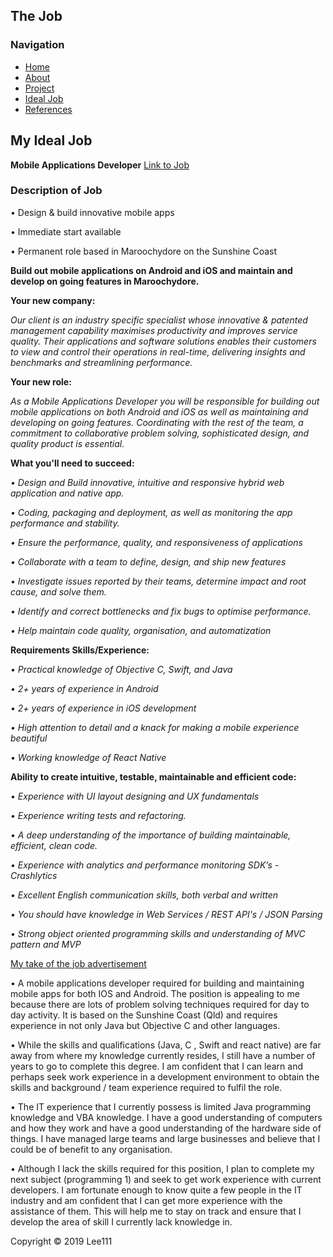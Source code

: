 <html>
<head> 
    
 <link rel = "stylesheet" type = "text/css" href = "style.css"/>
 </head>
 <body>
 <div id="container">
 <div id="header">
<h2>The Job</h2>
 </div>
 <div id = "content">
  <div id = "nav">
   <h3>Navigation</h3>
   <ul>
    <li><a class="selected" href="index.html">Home</a></li>
       <li><a href="aboutme.html">About</a></li>
    <li><a href="project.html">Project</a></li>
     <li><a href="idealjob.html">Ideal Job</a></li>
        <li><a href="references.html">References</a></li>
   </ul>
  </div>
    <div id="main">
    
 
<h2>My Ideal Job</h2>
<b>Mobile Applications Developer</b>
<a href="https://www.seek.com.au/job/38403265?searchrequesttoken=8cd0e9d1-1abe-4c5b-ab97-51763b0dfa80&type=standout">Link to Job</a>
<h3>Description of Job</h3>

<p>•	Design & build innovative mobile apps</p>
<p>•	Immediate start available</p>
<p>•	Permanent role based in Maroochydore on the Sunshine Coast</p>
<p><b>Build out mobile applications on Android and iOS and maintain and develop on going features in Maroochydore.</b></p>

<b>Your new company:</b>
<p><i>Our client is an industry specific specialist whose innovative & patented management capability maximises productivity and improves service quality. Their applications and software solutions enables their customers to view and control their operations in real-time, delivering insights and benchmarks and streamlining performance.</i></p>

<b>Your new role:</b>
<p><i>As a Mobile Applications Developer you will be responsible for building out mobile applications on both Android and iOS as well as maintaining and developing on going features. Coordinating with the rest of the team, a commitment to collaborative problem solving, sophisticated design, and quality product is essential.</i></p>

<b>What you'll need to succeed:</b>
<p><i>• Design and Build innovative, intuitive and responsive hybrid web application and native app.</i></p>
<p><i>• Coding, packaging and deployment, as well as monitoring the app performance and stability.</i></p>
<p><i>• Ensure the performance, quality, and responsiveness of applications</i></p>
<p><i>• Collaborate with a team to define, design, and ship new features</i></p>
<p><i>• Investigate issues reported by their teams, determine impact and root cause, and solve them.</i></p>
<p><i>• Identify and correct bottlenecks and fix bugs to optimise performance.</i></p>
<p><i>• Help maintain code quality, organisation, and automatization</i></p>

<b>Requirements Skills/Experience:</b>

<p><i>• Practical knowledge of Objective C, Swift, and Java</i></p>
<p><i>• 2+ years of experience in Android</i></p>
<p><i>• 2+ years of experience in iOS development</i></p>
<p><i>• High attention to detail and a knack for making a mobile experience beautiful</i></p>
<p><i>• Working knowledge of React Native</i></p>

<b>Ability to create intuitive, testable, maintainable and efficient code:</b>

<p><i>• Experience with UI layout designing and UX fundamentals</i></p>
<p><i>• Experience writing tests and refactoring.</i></p>
<p><i>• A deep understanding of the importance of building maintainable, efficient, clean code.</i></p>
<p><i>• Experience with analytics and performance monitoring SDK’s - Crashlytics</i></p>
<p><i>• Excellent English communication skills, both verbal and written</i></p>
<p><i>• You should have knowledge in Web Services / REST API's / JSON Parsing</i></p>
<p><i>• Strong object oriented programming skills and understanding of MVC pattern and MVP</i></p>

<p><u>My take of the job advertisement</u></p>
<p>•	A mobile applications developer required for building and maintaining mobile apps for both IOS and Android. The position is appealing to me because there are lots of problem solving techniques required for day to day activity. It is based on the Sunshine Coast (Qld) and requires experience in not only Java but Objective C and other languages.</p>
<p>•	While the skills and qualifications (Java, C , Swift and react native) are far away from where my knowledge currently resides, I still have a number of years to go to complete this degree. I am confident that I can learn and perhaps seek work experience in a development environment to obtain the skills and background / team experience required to fulfil the role.</p>
<p>•	The IT experience that I currently possess is limited Java programming knowledge and VBA knowledge. I have a good understanding of computers and how they work and have a good understanding of the hardware side of things. I have managed large teams and large businesses and believe that I could be of benefit to any organisation.</p>
<p>•	Although I lack the skills required for this position, I plan to complete my next subject (programming 1) and seek to get work experience with current developers. I am fortunate enough to know quite a few people in the IT industry and am confident that I can get more experience with the assistance of them. This will help me to stay on track and ensure that I develop the area of skill I currently lack knowledge in.</p>


</div>
</div>   

<div id="footer">
 Copyright &copy; 2019 Lee111
 </div>
</div>

